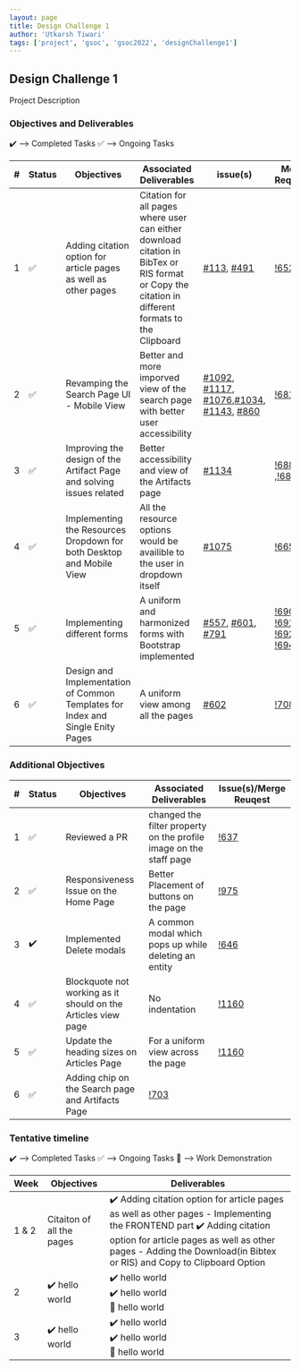 ```yaml
---
layout: page
title: Design Challenge 1
author: 'Utkarsh Tiwari'
tags: ['project', 'gsoc', 'gsoc2022', 'designChallenge1']
---
```



## Design Challenge 1

Project Description 

### Objectives and Deliverables

:heavy_check_mark: --> Completed Tasks  :white_check_mark: --> Ongoing Tasks

| \# | Status  | Objectives                    | Associated Deliverables         | issue(s) |  Merge Requests |
| --- | --- | ----------------------------- | ---------------------------------------------- | -------- |---------------|
| 1 |:white_check_mark:| Adding citation option for article pages as well as other pages | Citation for all pages where user can either download citation in BibTex or RIS format or Copy the citation in different formats to the Clipboard  | [#113](https://gitlab.com/cdli/framework/-/issues/113), [#491](https://gitlab.com/cdli/framework/-/issues/491) | [!652](https://gitlab.com/cdli/framework/-/merge_requests/652)
| 2 |:white_check_mark:| Revamping the Search Page UI - Mobile View | Better and more imporved view of the search page with better user accessibility | [#1092](https://gitlab.com/cdli/framework/-/issues/1092), [#1117](https://gitlab.com/cdli/framework/-/issues/1117), [#1076](https://gitlab.com/cdli/framework/-/issues/1076),[#1034](https://gitlab.com/cdli/framework/-/issues/1034), [#1143](https://gitlab.com/cdli/framework/-/issues/1143), [#860](https://gitlab.com/cdli/framework/-/issues/860) | [!681](https://gitlab.com/cdli/framework/-/merge_requests/681)
| 3 |:white_check_mark:|  Improving the design of the Artifact Page and solving issues related | Better accessibility and view of the Artifacts page  | [#1134](https://gitlab.com/cdli/framework/-/issues/1134) | [!688](https://gitlab.com/cdli/framework/-/merge_requests/688) ,[!683](https://gitlab.com/cdli/framework/-/merge_requests/683)
| 4 |:white_check_mark:| Implementing the Resources Dropdown for both Desktop and Mobile View  | All the resource options would be availible to the user in dropdown itself | [#1075](https://gitlab.com/cdli/framework/-/issues/1075) | [!665](https://gitlab.com/cdli/framework/-/merge_requests/665)
| 5 |:white_check_mark:|  Implementing different forms  | A uniform and harmonized forms with Bootstrap implemented  | [#557](https://gitlab.com/cdli/framework/-/issues/557), [#601](https://gitlab.com/cdli/framework/-/issues/601), [#791](https://gitlab.com/cdli/framework/-/issues/791) | [!690](https://gitlab.com/cdli/framework/-/merge_requests/690) , [!691](https://gitlab.com/cdli/framework/-/merge_requests/691) , [!692](https://gitlab.com/cdli/framework/-/merge_requests/692), [!694](https://gitlab.com/cdli/framework/-/merge_requests/694)
| 6 |:white_check_mark:| Design and Implementation of Common Templates for Index and Single Enity Pages  | A uniform view among all the pages  | [#602](https://gitlab.com/cdli/framework/-/issues/602) | [!708](https://gitlab.com/cdli/framework/-/merge_requests/708) |


### Additional Objectives

| \# | Status  | Objectives         | Associated Deliverables                                             | Issue(s)/Merge Reuqest |
| --- | --- | ------------------ | ------------------------------------------------------------------- | -------- |
| 1 | :white_check_mark: | Reviewed a PR  | changed the filter property on the profile image on the staff page |    [!637](https://gitlab.com/cdli/framework/-/merge_requests/637)     |
| 2 | :white_check_mark: | Responsiveness Issue on the Home Page  | Better Placement of buttons on the page |    [!975](https://gitlab.com/cdli/framework/-/issues/975) 
| 3 | :heavy_check_mark: | Implemented Delete modals  | A common modal which pops up while deleting an entity |    [!646](https://gitlab.com/cdli/framework/-/issues/646) |
| 4 | :white_check_mark: | Blockquote not working as it should on the Articles view page | No indentation |    [!1160](https://gitlab.com/cdli/framework/-/issues/1160) 
| 5 | :white_check_mark: | Update the heading sizes on Articles Page | For a uniform view across the page |    [!1160](https://gitlab.com/cdli/framework/-/issues/1160)
| 6 | :white_check_mark: | Adding chip on the Search page and Artifacts Page | [!703](https://gitlab.com/cdli/framework/-/merge_requests/703)
### Tentative timeline

:heavy_check_mark: --> Completed Tasks  :white_check_mark: --> Ongoing Tasks  :raised_hands: --> Work Demonstration

| Week  |Objectives | Deliverables |
|---|---|---|
|1 & 2| Citaiton of all the pages  |  :heavy_check_mark: Adding citation option for article pages as well as other pages - Implementing the FRONTEND part :heavy_check_mark: Adding citation option for article pages as well as other pages - Adding the Download(in Bibtex or RIS) and Copy to Clipboard Option|
|2| :heavy_check_mark: hello world  |  :heavy_check_mark: hello world <br/> :heavy_check_mark: hello world <br> :raised_hands: hello world|
|3| :heavy_check_mark: hello world  |  :heavy_check_mark: hello world <br/> :heavy_check_mark: hello world <br> :raised_hands: hello world|
